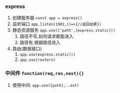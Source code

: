 ### express
1. 创建服务器 `const app = express()`
2. 监听端口 `app.listen(1901,()=>{//返回结果})`
3. 静态资源服务 `app.use(['path',]express.static())`
	1. 路径不写,如何请求都能进入
	2. 路径有,根据路径进入
4. 路由(数据接口)
	1. `app.use(express.static())`
	2. `app.use(routers)`
### 中间件 `function(req,res,next){}`
1. 使用中间: `app.use([path],..ext)`